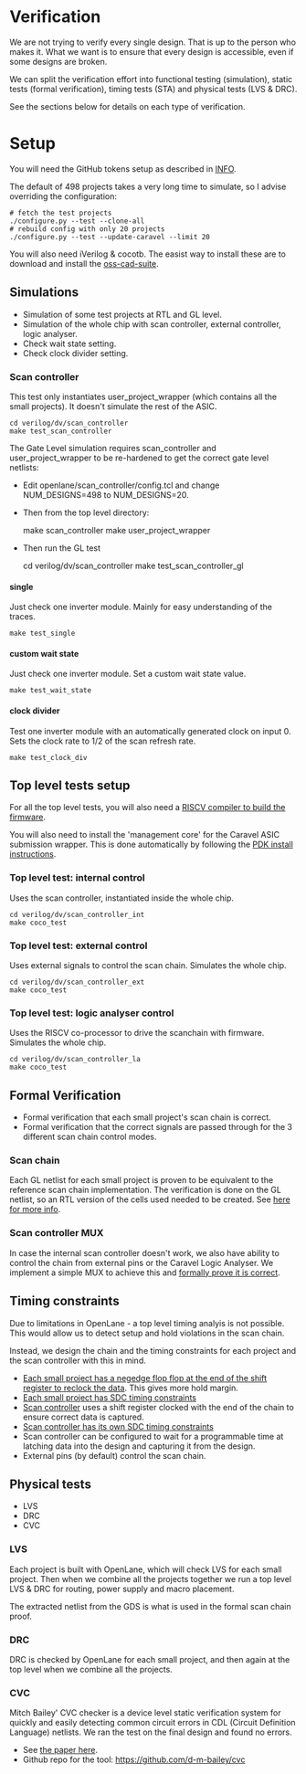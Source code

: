 # Verification

We are not trying to verify every single design. That is up to the person who makes it. What we want is to ensure that every design is accessible, even if some designs are broken.

We can split the verification effort into functional testing (simulation), static tests (formal verification), timing tests (STA) and physical tests (LVS & DRC).

See the sections below for details on each type of verification.

# Setup

You will need the GitHub tokens setup as described in [INFO](INFO.md#instructions-to-build-gds).

The default of 498 projects takes a very long time to simulate, so I advise overriding the configuration:

    # fetch the test projects
    ./configure.py --test --clone-all
    # rebuild config with only 20 projects
    ./configure.py --test --update-caravel --limit 20

You will also need iVerilog & cocotb. The easist way to install these are to download and install the [oss-cad-suite](https://github.com/YosysHQ/oss-cad-suite-build).

## Simulations

* Simulation of some test projects at RTL and GL level. 
* Simulation of the whole chip with scan controller, external controller, logic analyser.
* Check wait state setting.
* Check clock divider setting.

### Scan controller

This test only instantiates user_project_wrapper (which contains all the small projects). It doesn't simulate the rest of the ASIC.

    cd verilog/dv/scan_controller
    make test_scan_controller

The Gate Level simulation requires scan_controller and user_project_wrapper to be re-hardened to get the correct gate level netlists: 

* Edit openlane/scan_controller/config.tcl and change NUM_DESIGNS=498 to NUM_DESIGNS=20.
* Then from the top level directory:

    make scan_controller
    make user_project_wrapper

* Then run the GL test

    cd verilog/dv/scan_controller
    make test_scan_controller_gl

#### single

Just check one inverter module. Mainly for easy understanding of the traces.

    make test_single

#### custom wait state

Just check one inverter module. Set a custom wait state value.

    make test_wait_state

#### clock divider

Test one inverter module with an automatically generated clock on input 0. Sets the clock rate to 1/2 of the scan refresh rate.

    make test_clock_div

## Top level tests setup

For all the top level tests, you will also need a [RISCV compiler to build the firmware](https://static.dev.sifive.com/dev-tools/riscv64-unknown-elf-gcc-8.3.0-2020.04.1-x86_64-linux-ubuntu14.tar.gz). 

You will also need to install the 'management core' for the Caravel ASIC submission wrapper. This is done automatically by following the [PDK install instructions](INFO.md#build-the-gds).

### Top level test: internal control

Uses the scan controller, instantiated inside the whole chip.

    cd verilog/dv/scan_controller_int
    make coco_test

### Top level test: external control

Uses external signals to control the scan chain. Simulates the whole chip.

    cd verilog/dv/scan_controller_ext
    make coco_test

### Top level test: logic analyser control

Uses the RISCV co-processor to drive the scanchain with firmware. Simulates the whole chip.

    cd verilog/dv/scan_controller_la
    make coco_test

## Formal Verification

* Formal verification that each small project's scan chain is correct.
* Formal verification that the correct signals are passed through for the 3 different scan chain control modes.

### Scan chain

Each GL netlist for each small project is proven to be equivalent to the reference scan chain implementation.
The verification is done on the GL netlist, so an RTL version of the cells used needed to be created.
See [here for more info](tinytapeout_scan/README.md).

### Scan controller MUX

In case the internal scan controller doesn't work, we also have ability to control the chain from external pins or the Caravel Logic Analyser.
We implement a simple MUX to achieve this and [formally prove it is correct](verilog/rtl/scan_controller/properties.v).

## Timing constraints

Due to limitations in OpenLane - a top level timing analyis is not possible. This would allow us to detect setup and hold violations in the scan chain. 

Instead, we design the chain and the timing constraints for each project and the scan controller with this in mind.

* [Each small project has a negedge flop flop at the end of the shift register to reclock the data](https://github.com/mattvenn/wokwi-verilog-gds-test/blob/17f106db36f022536d013b960316bcc7f02c572c/template/scan_wrapper.v#L67). This gives more hold margin.
* [Each small project has SDC timing constraints](https://github.com/mattvenn/wokwi-verilog-gds-test/blob/main/src/base.sdc)
* [Scan controller](https://github.com/mattvenn/tinytapeout-mpw7/blob/aacae16304f4a4878943a49fd479d8a284736e32/verilog/rtl/scan_controller/scan_controller.v#L334) uses a shift register clocked with the end of the chain to ensure correct data is captured.
* [Scan controller has its own SDC timing constraints](openlane/scan_controller/base.sdc)
* Scan controller can be configured to wait for a programmable time at latching data into the design and capturing it from the design.
* External pins (by default) control the scan chain.

## Physical tests

* LVS
* DRC
* CVC

### LVS

Each project is built with OpenLane, which will check LVS for each small project.
Then when we combine all the projects together we run a top level LVS & DRC for routing, power supply and macro placement.

The extracted netlist from the GDS is what is used in the formal scan chain proof.

### DRC

DRC is checked by OpenLane for each small project, and then again at the top level when we combine all the projects.

### CVC

Mitch Bailey' CVC checker is a device level static verification system for quickly and easily detecting common circuit errors in CDL (Circuit Definition Language) netlists. We ran the test on the final design and found no errors.

* See [the paper here](https://woset-workshop.github.io/PDFs/2020/a05-slides.pdf).
* Github repo for the tool: https://github.com/d-m-bailey/cvc
